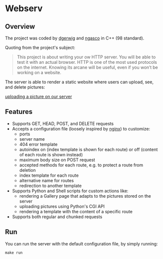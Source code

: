 # Webserv

## Overview
The project was coded by [dgerwig](https://github.com/diegogerwig) and [ngasco](https://github.com/nicolasgasco) in C++ (98 standard).

Quoting from the project's subject:

> This project is about writing your ow HTTP server. You will be able to test it with an actual browser. HTTP is one of the most used protocols on the internet. Knowing its arcane will be useful, even if you won’t be working on a website.

The server is able to render a static website where users can upload, see, and delete pictures:

[uploading a picture on our server](https://github.com/nicolasgasco/42_webserv/assets/73175085/a28730fa-f8bc-495e-9342-f1f4cb0e59b5)

## Features
- Supports GET, HEAD, POST, and DELETE requests
- Accepts a configuration file (loosely inspired by [nginx](https://www.nginx.com/)) to customize:
    - ports
    - server name
    - 404 error template
    - autoindex on (index template is shown for each route) or off (content of each route is shown instead)
    - maximum body size on POST request
    - accepted methods for each route, e.g. to protect a route from deletion
    - index template for each route
    - alternative name for routes
    - redirection to another template
 - Supports Python and Shell scripts for custom actions like:
    - rendering a Gallery page that adapts to the pictures stored on the server
    - uploading pictures using Python's CGI API
    - rendering a template with the content of a specific route
 - Supports both regular and chunked requests

## Run
You can run the server with the default configuration file, by simply running:
```
make run
```
